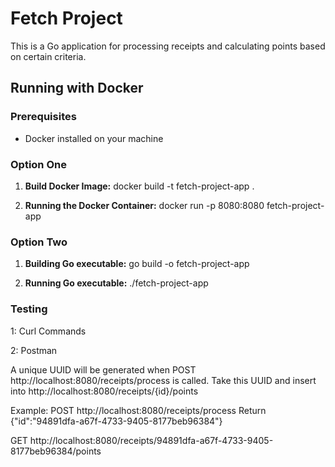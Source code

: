 # Fetch Project

This is a Go application for processing receipts and calculating points based on certain criteria.

## Running with Docker

### Prerequisites
- Docker installed on your machine

### Option One
1. **Build Docker Image:**
docker build -t fetch-project-app .

2. **Running the Docker Container:**
docker run -p 8080:8080 fetch-project-app



### Option Two
1. **Building Go executable:**
   go build -o fetch-project-app
   
2. **Running Go executable:**
   ./fetch-project-app

### Testing
1: Curl Commands

2: Postman

A unique UUID will be generated when POST http://localhost:8080/receipts/process is called.
Take this UUID and insert into http://localhost:8080/receipts/{id}/points

Example:
POST http://localhost:8080/receipts/process
Return
{"id":"94891dfa-a67f-4733-9405-8177beb96384"}

GET http://localhost:8080/receipts/94891dfa-a67f-4733-9405-8177beb96384/points
